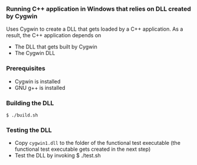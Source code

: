 ### Running C++ application in Windows that relies on DLL created by Cygwin
Uses Cygwin to create a DLL that gets loaded by a C++ application. As a result,
the C++ application depends on

* The DLL that gets built by Cygwin
* The Cygwin DLL


### Prerequisites
* Cygwin is installed
* GNU g++ is installed


### Building the DLL
    $ ./build.sh


### Testing the DLL
  * Copy `cygwin1.dll` to the folder of the functional test executable (the
    functional test executable gets created in the next step)
  * Test the DLL by invoking
    $ ./test.sh
